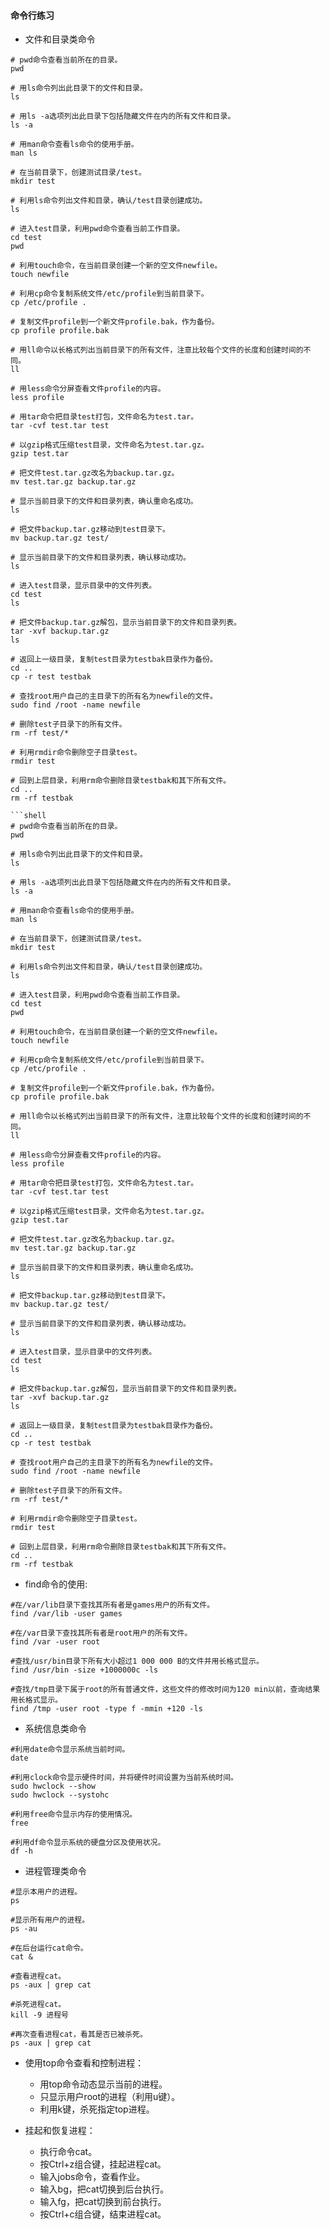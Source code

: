 #### 命令行练习
- 文件和目录类命令
```shell
# pwd命令查看当前所在的目录。
pwd

# 用ls命令列出此目录下的文件和目录。
ls

# 用ls -a选项列出此目录下包括隐藏文件在内的所有文件和目录。
ls -a

# 用man命令查看ls命令的使用手册。
man ls

# 在当前目录下，创建测试目录/test。
mkdir test

# 利用ls命令列出文件和目录，确认/test目录创建成功。
ls

# 进入test目录，利用pwd命令查看当前工作目录。
cd test
pwd

# 利用touch命令，在当前目录创建一个新的空文件newfile。
touch newfile

# 利用cp命令复制系统文件/etc/profile到当前目录下。
cp /etc/profile .

# 复制文件profile到一个新文件profile.bak，作为备份。
cp profile profile.bak

# 用ll命令以长格式列出当前目录下的所有文件，注意比较每个文件的长度和创建时间的不同。
ll

# 用less命令分屏查看文件profile的内容。
less profile

# 用tar命令把目录test打包，文件命名为test.tar。
tar -cvf test.tar test

# 以gzip格式压缩test目录，文件命名为test.tar.gz。
gzip test.tar

# 把文件test.tar.gz改名为backup.tar.gz。
mv test.tar.gz backup.tar.gz

# 显示当前目录下的文件和目录列表，确认重命名成功。
ls

# 把文件backup.tar.gz移动到test目录下。
mv backup.tar.gz test/

# 显示当前目录下的文件和目录列表，确认移动成功。
ls

# 进入test目录，显示目录中的文件列表。
cd test
ls

# 把文件backup.tar.gz解包，显示当前目录下的文件和目录列表。
tar -xvf backup.tar.gz
ls

# 返回上一级目录，复制test目录为testbak目录作为备份。
cd ..
cp -r test testbak

# 查找root用户自己的主目录下的所有名为newfile的文件。
sudo find /root -name newfile

# 删除test子目录下的所有文件。
rm -rf test/*

# 利用rmdir命令删除空子目录test。
rmdir test

# 回到上层目录，利用rm命令删除目录testbak和其下所有文件。
cd ..
rm -rf testbak

```shell
# pwd命令查看当前所在的目录。
pwd

# 用ls命令列出此目录下的文件和目录。
ls

# 用ls -a选项列出此目录下包括隐藏文件在内的所有文件和目录。
ls -a

# 用man命令查看ls命令的使用手册。
man ls

# 在当前目录下，创建测试目录/test。
mkdir test

# 利用ls命令列出文件和目录，确认/test目录创建成功。
ls

# 进入test目录，利用pwd命令查看当前工作目录。
cd test
pwd

# 利用touch命令，在当前目录创建一个新的空文件newfile。
touch newfile

# 利用cp命令复制系统文件/etc/profile到当前目录下。
cp /etc/profile .

# 复制文件profile到一个新文件profile.bak，作为备份。
cp profile profile.bak

# 用ll命令以长格式列出当前目录下的所有文件，注意比较每个文件的长度和创建时间的不同。
ll

# 用less命令分屏查看文件profile的内容。
less profile

# 用tar命令把目录test打包，文件命名为test.tar。
tar -cvf test.tar test

# 以gzip格式压缩test目录，文件命名为test.tar.gz。
gzip test.tar

# 把文件test.tar.gz改名为backup.tar.gz。
mv test.tar.gz backup.tar.gz

# 显示当前目录下的文件和目录列表，确认重命名成功。
ls

# 把文件backup.tar.gz移动到test目录下。
mv backup.tar.gz test/

# 显示当前目录下的文件和目录列表，确认移动成功。
ls

# 进入test目录，显示目录中的文件列表。
cd test
ls

# 把文件backup.tar.gz解包，显示当前目录下的文件和目录列表。
tar -xvf backup.tar.gz
ls

# 返回上一级目录，复制test目录为testbak目录作为备份。
cd ..
cp -r test testbak

# 查找root用户自己的主目录下的所有名为newfile的文件。
sudo find /root -name newfile

# 删除test子目录下的所有文件。
rm -rf test/*

# 利用rmdir命令删除空子目录test。
rmdir test

# 回到上层目录，利用rm命令删除目录testbak和其下所有文件。
cd ..
rm -rf testbak
```

- find命令的使用:
```shell
#在/var/lib目录下查找其所有者是games用户的所有文件。
find /var/lib -user games

#在/var目录下查找其所有者是root用户的所有文件。
find /var -user root
 
#查找/usr/bin目录下所有大小超过1 000 000 B的文件并用长格式显示。
find /usr/bin -size +1000000c -ls

#查找/tmp目录下属于root的所有普通文件，这些文件的修改时间为120 min以前，查询结果用长格式显示。 
find /tmp -user root -type f -mmin +120 -ls
```

- 系统信息类命令
```shell
#利用date命令显示系统当前时间。
date

#利用clock命令显示硬件时间，并将硬件时间设置为当前系统时间。
sudo hwclock --show
sudo hwclock --systohc

#利用free命令显示内存的使用情况。
free

#利用df命令显示系统的硬盘分区及使用状况。
df -h
```

- 进程管理类命令
```shell
#显示本用户的进程。
ps

#显示所有用户的进程。
ps -au

#在后台运行cat命令。
cat &

#查看进程cat。
ps -aux | grep cat

#杀死进程cat。
kill -9 进程号

#再次查看进程cat，看其是否已被杀死。
ps -aux | grep cat
```
- 使用top命令查看和控制进程：
  - 用top命令动态显示当前的进程。
  - 只显示用户root的进程（利用u键）。
  - 利用k键，杀死指定top进程。

- 挂起和恢复进程：
  - 执行命令cat。
  - 按Ctrl+z组合键，挂起进程cat。
  - 输入jobs命令，查看作业。
  - 输入bg，把cat切换到后台执行。
  - 输入fg，把cat切换到前台执行。
  - 按Ctrl+c组合键，结束进程cat。